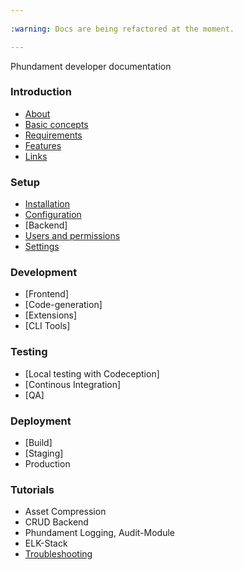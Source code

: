```yaml
---
 
:warning: Docs are being refactored at the moment.

---
```



Phundament developer documentation

### Introduction

- [About](1-introduction/about.md)
- [Basic concepts](1-introduction/basic-concepts.md)
- [Requirements](1-introduction/requirements.md)
- [Features](1-introduction/features.md)
- [Links](1-introduction/links.md)

### Setup

- [Installation](2-setup/installation.md)
- [Configuration](2-setup/configuration.md)
- [Backend]
 - [Users and permissions](2-setup/user-permissions.md)
 - [Settings](2-setup/settings.md)

### Development

- [Frontend]
- [Code-generation]
- [Extensions]
- [CLI Tools]

### Testing

- [Local testing with Codeception]
- [Continous Integration]
- [QA]

### Deployment

- [Build]
- [Staging]
- Production

### Tutorials

- Asset Compression
- CRUD Backend
- Phundament Logging, Audit-Module
- ELK-Stack
- [Troubleshooting](6-tutorials/troubleshooting.md)

